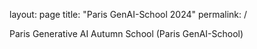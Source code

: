 layout: page
title: "Paris GenAI-School 2024"
permalink: /


Paris Generative AI Autumn School (Paris GenAI-School)
